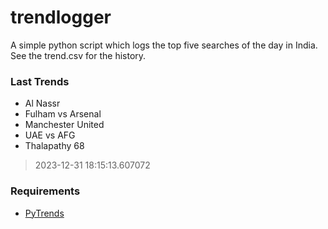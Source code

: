 # trendlogger
A simple python script which logs the top five searches of the day in India.<br>See the trend.csv for the history.<br>

<!-- Last Trends -->
### Last Trends
* Al Nassr
* Fulham vs Arsenal
* Manchester United
* UAE vs AFG
* Thalapathy 68
> 2023-12-31 18:15:13.607072

<!-- Requirements -->
### Requirements
* [PyTrends](https://github.com/dreyco676/pytrends)
